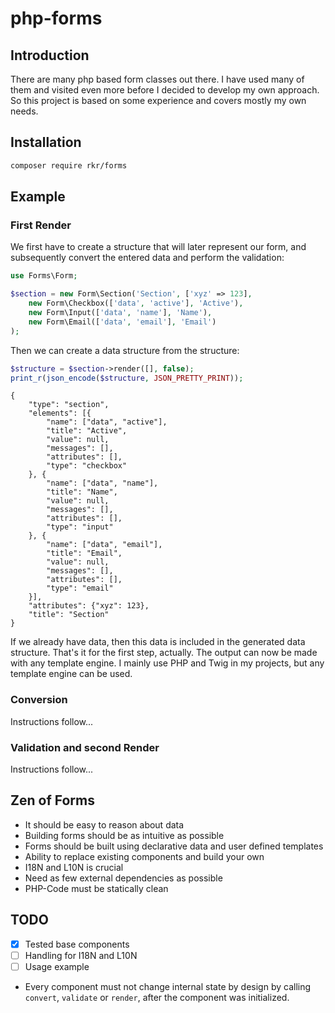 # php-forms

## Introduction

There are many php based form classes out there. I have used many of them and visited even more before I decided to develop my own approach. So this project is based on some experience and covers mostly my own needs.

## Installation

```bash
composer require rkr/forms
```

## Example

### First Render

We first have to create a structure that will later represent our form, and subsequently convert the entered data and perform the validation:

```php
use Forms\Form;

$section = new Form\Section('Section', ['xyz' => 123],
    new Form\Checkbox(['data', 'active'], 'Active'),
    new Form\Input(['data', 'name'], 'Name'),
    new Form\Email(['data', 'email'], 'Email')
);
```

Then we can create a data structure from the structure: 

```php
$structure = $section->render([], false);
print_r(json_encode($structure, JSON_PRETTY_PRINT));
```

```text
{
    "type": "section",
    "elements": [{
        "name": ["data", "active"],
        "title": "Active",
        "value": null,
        "messages": [],
        "attributes": [],
        "type": "checkbox"
    }, {
        "name": ["data", "name"],
        "title": "Name",
        "value": null,
        "messages": [],
        "attributes": [],
        "type": "input"
    }, {
        "name": ["data", "email"],
        "title": "Email",
        "value": null,
        "messages": [],
        "attributes": [],
        "type": "email"
    }],
    "attributes": {"xyz": 123},
    "title": "Section"
}
```

If we already have data, then this data is included in the generated data structure. That's it for the first step, actually. The output can now be made with any template engine. I mainly use PHP and Twig in my projects, but any template engine can be used.

### Conversion

Instructions follow...

### Validation and second Render

Instructions follow...

## Zen of Forms

* It should be easy to reason about data
* Building forms should be as intuitive as possible
* Forms should be built using declarative data and user defined templates
* Ability to replace existing components and build your own
* I18N and L10N is crucial
* Need as few external dependencies as possible
* PHP-Code must be statically clean

## TODO

* [x] Tested base components
* [ ] Handling for I18N and L10N
* [ ] Usage example

* Every component must not change internal state by design by calling `convert`, `validate` or `render`, after the component was initialized.

